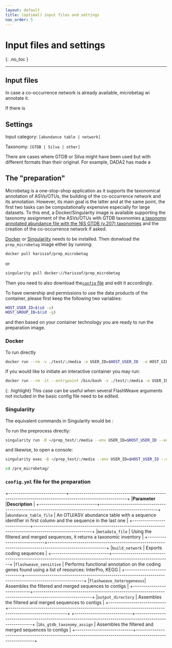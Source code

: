 ```yaml
---
layout: default
title: (optimal) input files and settings
nav_order: 5
---
```


# Input files and settings
{: .no_toc }

---


## Input files

In case a co-occurrence network is already available, 
microbetag wi annotate it. 

If there is 




## Settings


Input category: `[abundance table | network]`


Taxonomy: `[GTDB | Silva | other]`

There are cases where GTDB or Silva might have been used but with different formats than their original. 
For example, DADA2 has made a 




## The "preparation" 


Microbetag is a one-stop-shop application as it supports the taxonomical annotation of ASVs/OTUs, the building of the co-occurrence network and 
its annotation. 
However, its main goal is the latter and at the same point, the first two tasks can be computationally expensive especially for large datasets. 
To this end, a Docker/Singularity image is available supporting the taxonomy assignment of the ASVs/OTUs with GTDB taxonomies 
[a taxonomy annotated abundance file with the 16S GTDB (v.207) taxonomies](https://zenodo.org/records/6655692) and the creation of the co-occurrence network if asked. 


[Docker](https://docs.docker.com/get-docker/) or [Singulariity](https://docs.sylabs.io/guides/3.0/user-guide/installation.html) needs to be installed. 
Then donwload the `prep_microbetag` image either by running: 


```bash
docker pull hariszaf/prep_microbetag
```


or 
```bash
singularity pull docker://hariszaf/prep_microbetag
```


Then you need to also download the<a href="https://github.com/hariszaf/microbetag/raw/preprocess/preprocess/test/config.yml" download="config.yml">`config` file</a> and edit it accordingly. 


To have ownership and permissions to use the data products of the container, please first keep the following two variables:

```bash
HOST_USER_ID=$(id -u)
HOST_GROUP_ID=$(id -g)
```

and then based on your container technology you are ready to run the preparation image.

### Docker

To run directly 

```bash
docker run --rm -v ./test/:/media -e USER_ID=$HOST_USER_ID  -e HOST_GID=$HOST_GROUP_ID   hariszaf/prep_microbetag
```

If you would like to initiate an interactive container you may run: 

```bash
docker run --rm -it --entrypoint /bin/bash -v ./test/:/media -e USER_ID=$HOST_USER_ID  -e HOST_GID=$HOST_GROUP_ID   prep_microbetag
```

{: .highlight}
This case can be useful when several FlashWeave arguments not included in the basic config file need to be edited. 


### Singulariity

The equivalent commands in Singularity would be :

To run the preprocess directly:
```bash
singularity run -B ~/prep_test/:/media --env USER_ID=$HOST_USER_ID --env HOST_GID=$HOST_GROUP_ID prep_microbetag_latest.sif 
```

and likewise, to open a console:

```bash
singularity exec -B ~/prep_test/:/media --env USER_ID=$HOST_USER_ID --env HOST_GID=$HOST_GROUP_ID prep_microbetag_latest.sif bash

cd /pre_microbetag/

```


### `config.yml` file for the preparation




+----------------------------+----------------------------------------------------------------------------------------------------------+
|**Parameter**               |**Description**                                                                                           |
+----------------------------+----------------------------------------------------------------------------------------------------------+
|``abundance_table_file``    | An OTU/ASV abundance table with a sequence identifier in first column and the sequence in the last one   |
+----------------------------+----------------------------------------------------------------------------------------------------------+
|``metadata_file``           |  Using the filtered and merged sequences, it returns a taxonomic inventory                               |
+----------------------------+----------------------------------------------------------------------------------------------------------+
|``build_network``           |  Exports coding sequences                                                                                |
+----------------------------+----------------------------------------------------------------------------------------------------------+
|``flashweave_sensitive``    |  Performs functional annotation on the coding genes found using a list of resources: InterPro, KEGG      |
+----------------------------+----------------------------------------------------------------------------------------------------------+
|``flashweave_heterogeneous``|  Assembles the filtered and merged sequences to contigs                                                  |
+----------------------------+----------------------------------------------------------------------------------------------------------+
|``output_directory``        |  Assembles the filtered and merged sequences to contigs                                                  |
+----------------------------+----------------------------------------------------------------------------------------------------------+
+----------------------------+----------------------------------------------------------------------------------------------------------+
|``16s_gtdb_taxonomy_assign``        |  Assembles the filtered and merged sequences to contigs                                                  |
+----------------------------+----------------------------------------------------------------------------------------------------------+


